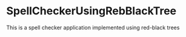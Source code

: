 SpellCheckerUsingRebBlackTree
=============================

This is a spell checker application implemented using red-black trees